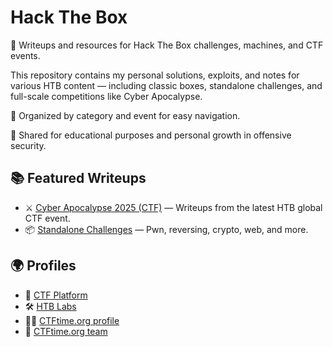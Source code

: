 # Hack The Box

🔐 Writeups and resources for Hack The Box challenges, machines, and CTF events.

This repository contains my personal solutions, exploits, and notes for various HTB content — including classic boxes, standalone challenges, and full-scale competitions like Cyber Apocalypse.

📁 Organized by category and event for easy navigation.  

📌 Shared for educational purposes and personal growth in offensive security.

## 📚 Featured Writeups

- ⚔️ [Cyber Apocalypse 2025 (CTF)](./CTF/Cyber%20Apocalypse%202025/README.md) — Writeups from the latest HTB global CTF event.
- 📦 [Standalone Challenges](./Challenges/README.md) — Pwn, reversing, crypto, web, and more.

## 🌍 Profiles

- 🧠 [CTF Platform](https://ctf.hackthebox.com/user/profile/638913)
- 🛠️ [HTB Labs](https://app.hackthebox.com/profile/227048)
- 🧑‍💻 [CTFtime.org profile](https://ctftime.org/user/222223)
- 🤝 [CTFtime.org team](https://ctftime.org/team/376125)
